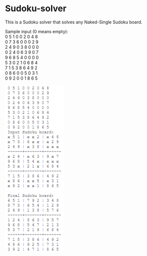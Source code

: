 # Sudoku-solver
This is a Sudoku solver that solves any Naked-Single Sudoku board.

Sample input (0 means empty): <br>
0 5 1 0 0 2 0 4 8 <br>
0 7 3 6 0 0 0 2 9 <br>
2 4 9 0 3 8 0 0 0 <br>
0 2 4 0 6 3 9 0 7 <br>
9 6 8 5 4 0 0 0 0 <br>
5 3 0 2 1 0 6 8 4 <br>
7 1 5 3 8 6 4 9 2 <br>
0 8 6 0 0 5 0 3 1 <br>
0 9 2 0 0 1 8 6 5 <br>

![Sample](Sudoku-sample.png)
